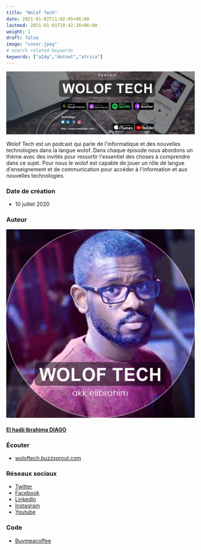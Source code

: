 ```yaml
---
title: "Wolof Tech"
date: 2021-01-02T11:02:05+06:00
lastmod: 2021-01-01T10:42:26+06:00
weight: 1
draft: false
image: "cover.jpeg"
# search related keywords
keywords: ["a2dg","dotnet","africa"]
---
```


![Wolof Tech](cover.jpeg "Wolof Tech")

Wolof Tech est un podcast qui parle de l'informatique et des nouvelles technologies dans la langue wolof. Dans chaque épisode nous abordons un thème avec des invités pour ressortir l'essentiel des choses à comprendre dans ce sujet. Pour nous le wolof est capable de jouer un rôle de langue d'enseignement et de communication pour accéder à l'information et aux nouvelles technologies.

### Date de création

- 10 juillet 2020

### Auteur

![El hadji Ibrahima DIAGO](auteur.jpg "El hadji Ibrahima DIAGO")

#### [El hadji Ibrahima DIAGO](http://mmdiago.com/)

### Écouter

- [woloftech.buzzsprout.com](https://woloftech.buzzsprout.com/)

### Réseaux sociaux

- [Twitter](https://twitter.com/woloftech)
- [Facebook](https://www.facebook.com/Wolof-Tech-114164590359829)
- [LinkedIn](https://www.linkedin.com/in/el-hadji-ibrahima-diago-11729466/)
- [Instagram](https://www.instagram.com/invites/contact/?i=xw1zyp2rn7ip&utm_content=ryph7l)
- [Youtube](https://www.youtube.com/channel/UCSgQIvviSJxLwGPS3sgcnlA?view_as=subscriber)

### Code

- [Buymeacoffee](https://www.buymeacoffee.com/woloftech)